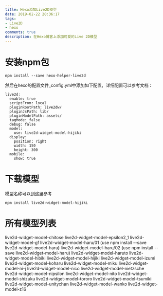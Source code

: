```yaml
---
title: Hexo添加Live2D模型
date: 2019-02-22 20:36:17
tags:
- Live2D
- hexo
comments: true
description: 在Hexo博客上添加可爱的Live 2D模型
---
```

# 安装npm包
```
npm install --save hexo-helper-live2d
```
然后在hexo的配置文件_config.yml中添加如下配置，详细配置可以参考文档：
```
live2d:
  enable: true
  scriptFrom: local
  pluginRootPath: live2dw/
  pluginJsPath: lib/
  pluginModelPath: assets/
  tagMode: false
  debug: false
  model:
    use: live2d-widget-model-hijiki
  display:
    position: right
    width: 150
    height: 300
  mobile:
    show: true
```
# 下载模型
模型名称可以到这里参考

```
npm install live2d-widget-model-hijiki
```
# 所有模型列表
live2d-widget-model-chitose
live2d-widget-model-epsilon2_1
live2d-widget-model-gf
live2d-widget-model-haru/01 (use npm install --save live2d-widget-model-haru)
live2d-widget-model-haru/02 (use npm install --save live2d-widget-model-haru)
live2d-widget-model-haruto
live2d-widget-model-hibiki
live2d-widget-model-hijiki
live2d-widget-model-izumi
live2d-widget-model-koharu
live2d-widget-model-miku
live2d-widget-model-ni-j
live2d-widget-model-nico
live2d-widget-model-nietzsche
live2d-widget-model-nipsilon
live2d-widget-model-nito
live2d-widget-model-shizuku
live2d-widget-model-tororo
live2d-widget-model-tsumiki
live2d-widget-model-unitychan
live2d-widget-model-wanko
live2d-widget-model-z16
